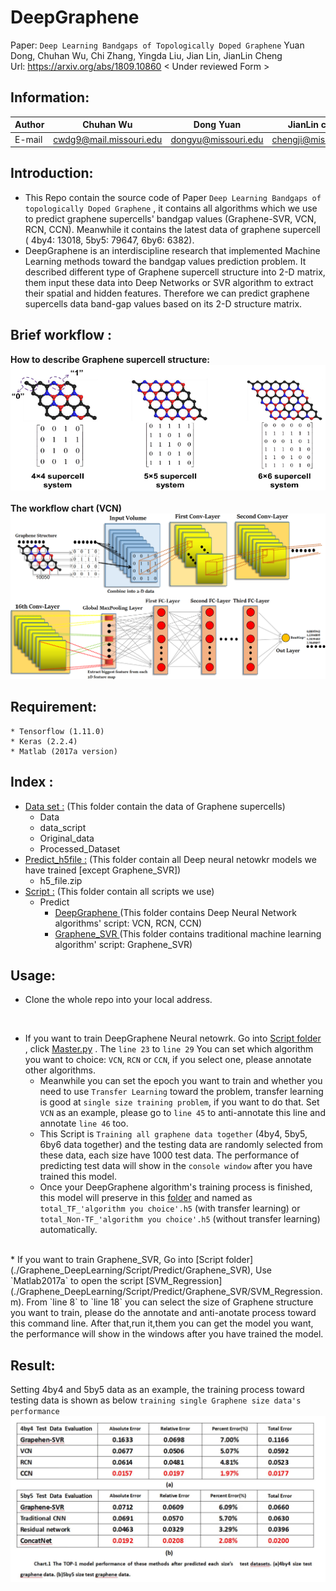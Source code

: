 # DeepGraphene
 Paper: `Deep Learning Bandgaps of Topologically Doped Graphene` Yuan Dong, Chuhan Wu, Chi Zhang, Yingda Liu, Jian Lin, JianLin Cheng  <br/>
         Url: https://arxiv.org/abs/1809.10860  < Under reviewed Form >

## Information:
|Author|Chuhan Wu|Dong Yuan|JianLin cheng|Jian Lin|
|---|---|---|---|---
|E-mail|cwdg9@mail.missouri.edu|dongyu@missouri.edu|chengji@missouri.edu|linjian@missouri.edu

 

## Introduction:
*   This Repo contain the source code of Paper `Deep Learning Bandgaps of topologically Doped Graphene` , it contains all algorithms which we use to predict graphene supercells' bandgap values (Graphene-SVR, VCN, RCN, CCN). Meanwhile it contains the latest data of graphene supercell ( 4by4: 13018, 5by5: 79647, 6by6: 6382). 
*   DeepGraphene is an interdiscipline research that implemented Machine Learning methods toward the bandgap values prediction problem. It described different type of Graphene supercell structure into 2-D matrix, them input these data into Deep Networks or SVR algorithm to extract their spatial and hidden features. Therefore we can predict graphene supercells data band-gap values based on its 2-D structure matrix.  

## Brief workflow : <br/>
**How to describe Graphene supercell structure:** ![](https://github.com/jianlin-cheng/DeepGraphene/blob/master/Image/image1.png)
 <br/> <br/>
**The workflow chart (VCN)** ![](https://github.com/jianlin-cheng/DeepGraphene/blob/master/Image/image2.png)


## Requirement:
    * Tensorflow (1.11.0)
    * Keras (2.2.4)
    * Matlab (2017a version)
## Index :
* [Data set :](./Graphene_DeepLearning/dataset) (This folder contain the data of Graphene supercells)
    * Data
    * data_script
    * Original_data
    * Processed_Dataset
* [Predict_h5file :](./Graphene_DeepLearning/) (This folder contain all Deep neural netowkr models we have trained [except Graphene_SVR])
    * h5_file.zip
* [Script :](./Graphene_DeepLearning/Script)  (This folder contain all scripts we use)
    * Predict 
        * [DeepGraphene ](./Graphene_DeepLearning/Script/Predict/DeepGraphene)  (This folder contains Deep Neural Network algorithms' script: VCN, RCN, CCN)
        * [Graphene_SVR ](./Graphene_DeepLearning/Script/Predict/Graphene_SVR) (This folder contains traditional machine learning algorithm' script: Graphene_SVR)
        
## Usage:
* Clone the whole repo into your local address.
<br/>

* If you want to train DeepGraphene Neural netowrk. Go into [Script folder](./Graphene_DeepLearning/Script/Predict/DeepGraphene) , click [Master.py](./Graphene_DeepLearning/Script/Predict/DeepGraphene/Master.py) . The `line 23` to `line 29` You can set which algorithm you want to choice: `VCN`, `RCN` or `CCN`, if you select one, please annotate other algorithms. 
    * Meanwhile you can set the epoch you want to train and whether you need to use `Transfer Learning` toward the problem, transfer learning is good at `single size training problem`, if you want to do that. Set `VCN` as an example, please go to `line 45` to anti-annotate this line and annotate `line 46` too. 
    * This Script is `Training all graphene data together` (4by4, 5by5, 6by6 data together) and the testing data are randomly selected from these data, each size have 1000 test data. The performance of predicting test data will show in the `console window` after you have trained this model.
    * Once your DeepGraphene algorithm's training process is finished, this model will preserve in this [folder](./Graphene_DeepLearning/Predict_h5file) and named as `total_TF_'algorithm you choice'.h5` (with transfer learning) or `total_Non-TF_'algorithm you choice'.h5`  (without transfer learning) automatically.   

<br/>
* If you want to train Graphene_SVR, Go into [Script folder](./Graphene_DeepLearning/Script/Predict/Graphene_SVR), Use `Matlab2017a` to open the script [SVM_Regression](./Graphene_DeepLearning/Script/Predict/Graphene_SVR/SVM_Regression.m). From `line 8` to `line 18` you can select the size of Graphene structure you want to train, please do the annotate and anti-anotate process toward this command line. After that,run it,them you can get the model you want, the performance will show in the windows after you have trained the model.

## Result:
Setting 4by4 and 5by5 data as an example, the training process toward testing data is shown as below `training single Graphene size data's performance`
![](https://github.com/jianlin-cheng/DeepGraphene/blob/master/Image/image3.jpg)
